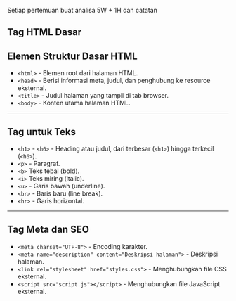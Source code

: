 Setiap pertemuan buat analisa 5W + 1H dan catatan

## Tag HTML Dasar
## Elemen Struktur Dasar HTML
- `<html>` - Elemen root dari halaman HTML.
- `<head>` - Berisi informasi meta, judul, dan penghubung ke resource eksternal.
- `<title>` - Judul halaman yang tampil di tab browser.
- `<body>` - Konten utama halaman HTML.

---

## Tag untuk Teks
- `<h1>` - `<h6>` - Heading atau judul, dari terbesar (`<h1>`) hingga terkecil (`<h6>`).
- `<p>` - Paragraf.
- `<b>` Teks tebal (bold).
- `<i>` Teks miring (italic).
- `<u>` - Garis bawah (underline).
- `<br>` - Baris baru (line break).
- `<hr>` - Garis horizontal.


---

## Tag Meta dan SEO
- `<meta charset="UTF-8">` - Encoding karakter.
- `<meta name="description" content="Deskripsi halaman">` - Deskripsi halaman.
- `<link rel="stylesheet" href="styles.css">` - Menghubungkan file CSS eksternal.
- `<script src="script.js"></script>` - Menghubungkan file JavaScript eksternal.


